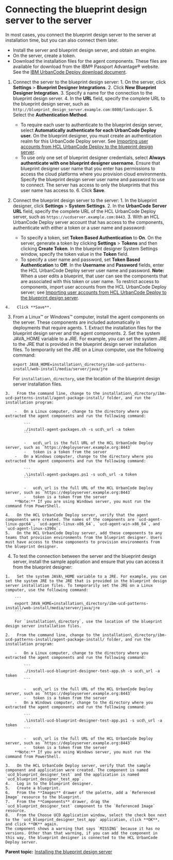 # Connecting the blueprint design server to the server

In most cases, you connect the blueprint design server to the server at installation time, but you can also connect them later.

-   Install the server and blueprint design server, and obtain an engine.
-   On the server, create a token.
-   Download the installation files for the agent components. These files are available for download from the IBM® Passport Advantage® website. See the [IBM UrbanCode Deploy download document](https://www.ibm.com/software/passportadvantage/pao_customer.html).

1.   Connect the server to the blueprint design server: 
    1.   On the server, click **Settings** \> **Blueprint Designer Integrations**. 
    2.   Click **New Blueprint Designer Integration**. 
    3.   Specify a name for the connection to the blueprint design server. 
    4.   In the **URL** field, specify the complete URL to the blueprint design server, such as `http://blueprint_design_server.example.com:8080/landscaper`. 
    5.   Select the **Authentication Method**. 
        -   To require each user to authenticate to the blueprint design server, select **Automatically authenticate for each UrbanCode Deploy user.** On the blueprint designer, you must create an authentication realm for this UrbanCode Deploy server. See [Importing user accounts from HCL UrbanCode Deploy to the blueprint design server](../../com.ibm.udeploy.admin.doc/topics/security_realms_ucd.md#).
        -   To use only one set of blueprint designer credentials, select **Always authenticate with one blueprint designer username.** Ensure that blueprint designer user name that you enter has permissions to access the cloud platforms where you provision cloud environments. Specify the blueprint design server user name and password to use to connect. The server has access to only the blueprints that this user name has access to.
    6.   Click **Save**. 
2.   Connect the blueprint design server to the server: 
    1.   In the blueprint designer, click **Settings** \> **System Settings**. 
    2.   In the **UrbanCode Server URL** field, specify the complete URL of the HCL UrbanCode Deploy server, such as `https://ucdserver.example.com:8443`. 
    3.   With an HCL UrbanCode Deploy server account that has access to the components, authenticate with either a token or a user name and password: 

        -   To specify a token, set **Token Based Authentication** to **On**. On the server, generate a token by clicking **Settings** \> **Tokens** and then clicking **Create Token**. In the blueprint designer System Settings window, specify the token value in the **Token** field.
        -   To specify a user name and password, set **Token Based Authentication** to **Off**. In the **Username** and **Password** fields, enter the HCL UrbanCode Deploy server user name and password.
        **Note:** When a user edits a blueprint, that user can see the components that are associated with this token or user name. To restrict access to components, import user accounts from the HCL UrbanCode Deploy server; see [Importing user accounts from HCL UrbanCode Deploy to the blueprint design server](../../com.ibm.udeploy.admin.doc/topics/security_realms_ucd.md).

    4.   Click **Save**. 
3.   From a Linux™ or Windows™ computer, install the agent components on the server. These components are included automatically in deployments that require agents.
    1.   Extract the installation files for the blueprint design server and the agent components. 
    2.   Set the system JAVA\_HOME variable to a JRE. For example, you can set the system JRE to the JRE that is provided in the blueprint design server installation files. To temporarily set the JRE on a Linux computer, use the following command:

        ```
        export JAVA_HOME=installation\_directory/ibm-ucd-patterns-install/web-install/media/server/java/jre
        ```

        For `installation\_directory`, use the location of the blueprint design server installation files.

    3.   From the command line, change to the installation\_directory/ibm-ucd-patterns-install/agent-package-install/ folder, and run the installation program: 

        -   On a Linux computer, change to the directory where you extracted the agent components and run the following command:

            ```
            ./install-agent-packages.sh -s ucd\_url -a token
            ```

            -   ucd\_url is the full URL of the HCL UrbanCode Deploy server, such as `https://deployserver.example.org:8443`
            -   token is a token from the server
        -   On a Windows computer, change to the directory where you extracted the agent components and run the following command:

            ```
            .\install-agent-packages.ps1 -s ucd\_url -a token
            ```

            -   ucd\_url is the full URL of the HCL UrbanCode Deploy server, such as `https://deployserver.example.org:8443`
            -   token is a token from the server
        **Note:** If you are using Windows server, you must run the command from PowerShell.

    4.   On the HCL UrbanCode Deploy server, verify that the agent components were created. The names of the components are `ucd-agent-linux-ppc64`, `ucd-agent-linux-x86_64`, `ucd-agent-win-x86_64`, and `ucd-agent-linux-s390x`.
    5.   On the HCL UrbanCode Deploy server, add these components to any teams that provision environments from the blueprint designer. Users must have access to these components to provision environments from the blueprint designer.
4.   To test the connection between the server and the blueprint design server, install the sample application and ensure that you can access it from the blueprint designer: 

    1.   Set the system JAVA\_HOME variable to a JRE. For example, you can set the system JRE to the JRE that is provided in the blueprint design server installation files. To temporarily set the JRE on a Linux computer, use the following command:

        ```
        export JAVA_HOME=installation\_directory/ibm-ucd-patterns-install/web-install/media/server/java/jre
        ```

        For `installation\_directory`, use the location of the blueprint design server installation files.

    2.   From the command line, change to the installation\_directory/ibm-ucd-patterns-install/agent-package-install/ folder, and run the installation program: 

        -   On a Linux computer, change to the directory where you extracted the agent components and run the following command:

            ```
            ./install-ucd-blueprint-designer-test-app.sh -s ucd\_url -a token
            ```

            -   ucd\_url is the full URL of the HCL UrbanCode Deploy server, such as `https://deployserver.example.org:8443`
            -   token is a token from the server
        -   On a Windows computer, change to the directory where you extracted the agent components and run the following command:

            ```
            .\install-ucd-blueprint-designer-test-app.ps1 -s ucd\_url -a token
            ```

            -   ucd\_url is the full URL of the HCL UrbanCode Deploy server, such as `https://deployserver.example.org:8443`
            -   token is a token from the server
        **Note:** If you are using Windows server, you must run the command from PowerShell.

    3.   On the HCL UrbanCode Deploy server, verify that the sample component and application were created. The component is named `ucd_blueprint_designer_test` and the application is named `ucd_blueprint_designer_test_app`.
    4.   Log in to the blueprint designer. 
    5.   Create a blueprint. 
    6.   From the **Images** drawer of the palette, add a `Referenced Image` resource to the blueprint. 
    7.   From the **Components** drawer, drag the `ucd_blueprint_designer_test` component to the `Referenced Image` resource. 
    8.   From the Choose UCD Application window, select the check box next to the `ucd_blueprint_designer_test_app` application, click **OK**, and click **OK** again. 
    The component shows a warning that says `MISSING` because it has no versions. Other than that warning, if you can add the component in this way, the blueprint designer is connected to the HCL UrbanCode Deploy server.


**Parent topic:** [Installing the blueprint design server](../../com.ibm.edt.doc/topics/install_server_bds.md)

